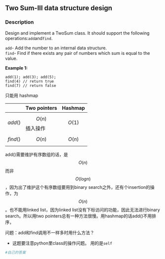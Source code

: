 ## Two Sum-III data structure design

### Description

Design and implement a TwoSum class. It should support the following operations:`add`and`find`.

`add`- Add the number to an internal data structure.  
`find`- Find if there exists any pair of numbers which sum is equal to the value.

**Example 1:**

```
add(1); add(3); add(5);
find(4) // return true
find(7) // return false
```

只能用 hashmap

|  | Two pointers | Hashmap |
| :--- | :--- | :--- |
| $$add()$$ | $$O(n)$$ 插入操作 | $$O(1)$$ |
| $$find()$$ | $$O(n)$$ | $$O(n)$$ |

add\(\)需要维护有序数组的话，是$$O(n)$$ 而非 $$O(logn)$$，因为出了维护这个有序数组要用到binary search之外，还有个insertion的操作，为$$O(n)$$。也不能用linked list，因为linked list没有下标访问的功能，因此无法进行binary search。所以用two pointers总有一种方法很慢。用hashmap的话add()不用排序，

问题：add和find调用不一样多时用什么方法？

* 这题要注意python里class的操作问题。 用的是`self`

```py
#自己的答案

```





